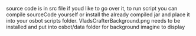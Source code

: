 source code is in src file if youd like to go over it, to run script you can compile sourceCode yourself or install the already compiled jar and place it into your osbot scripts folder.
VladsCrafterBackground.png needs to be installed and put into osbot/data folder for background imagine to display
